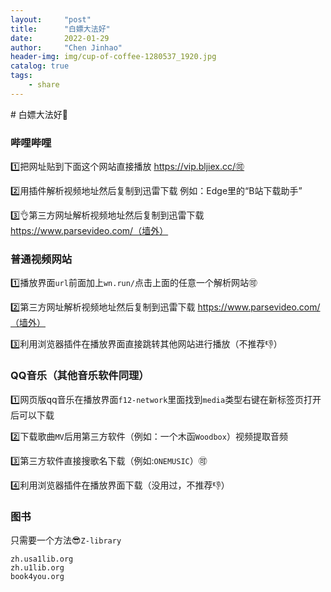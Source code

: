 ```yaml
---
layout:     "post"
title:      "白嫖大法好"
date:       2022-01-29
author:     "Chen Jinhao"
header-img: img/cup-of-coffee-1280537_1920.jpg
catalog: true
tags:
    - share
---
```

<head>
    <script src="https://cdnjs.cloudflare.com/ajax/libs/mathjax/2.7.1/MathJax.js?config=TeX-AMS-MML_HTMLorMML" type="text/javascript"></script>
    <script type="text/x-mathjax-config">
        MathJax.Hub.Config({
            tex2jax: {
            skipTags: ['script', 'noscript', 'style', 'textarea', 'pre'],
            inlineMath: [ ['$','$'], ["\\(","\\)"] ],
            displayMath: [ ['$$','$$'], ["\\[","\\]"] ],
            }
        });
    </script>
    </head>
# 白嫖大法好🍻

### 哔哩哔哩

1️⃣把网址贴到下面这个网站直接播放  https://vip.bljiex.cc/🉑

2️⃣用插件解析视频地址然后复制到迅雷下载  例如：Edge里的“B站下载助手”

3️⃣👌第三方网址解析视频地址然后复制到迅雷下载  https://www.parsevideo.com/（墙外）

### 普通视频网站

1️⃣播放界面`url`前面加上`wn.run/`点击上面的任意一个解析网站🉑

2️⃣第三方网址解析视频地址然后复制到迅雷下载  https://www.parsevideo.com/（墙外）

3️⃣利用浏览器插件在播放界面直接跳转其他网站进行播放（不推荐👎）

### QQ音乐（其他音乐软件同理）

1️⃣网页版qq音乐在播放界面`f12-network`里面找到`media`类型右键在新标签页打开后可以下载

2️⃣下载歌曲`MV`后用第三方软件（例如：一个木函`Woodbox`）视频提取音频

3️⃣第三方软件直接搜歌名下载（例如:`ONEMUSIC`）🉑

4️⃣利用浏览器插件在播放界面下载（没用过，不推荐👎）

### 图书

只需要一个方法😎`Z-library` 

```
zh.usa1lib.org
zh.u1lib.org
book4you.org
```

